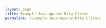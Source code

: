 ```yaml
---
layout: page
title: Example-Java-Apache-Http-Client
permalink: /Example-Java-Apache-Http-Client/
---
```


<script src="https://gist.github.com/i88ca/2c0510986f1945109f1fab055364e454.js"></script>

